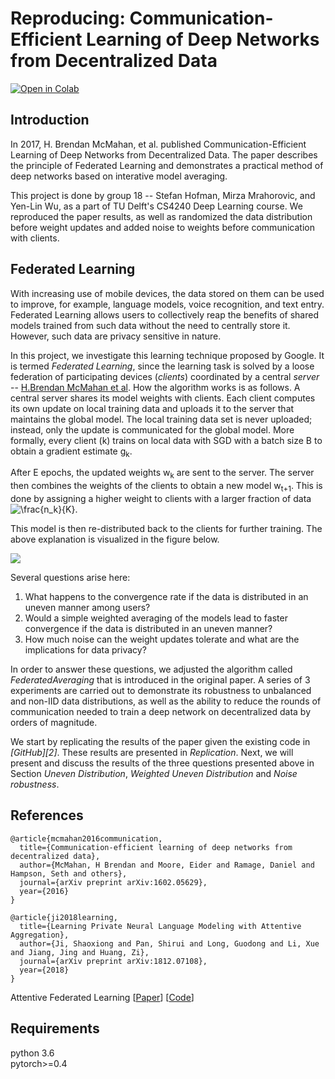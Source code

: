 
# Reproducing: Communication-Efficient Learning of Deep Networks from Decentralized Data

[![Open in Colab](https://colab.research.google.com/assets/colab-badge.svg)](https://colab.research.google.com/drive/1sWdbt_a3Dya9TQKTB2k5p-kRJWiznGsb)

## Introduction
In 2017, H. Brendan McMahan, et al. published Communication-Efficient Learning of Deep Networks from Decentralized Data. The paper describes the principle of Federated Learning and demonstrates a practical method of deep networks based on interative model averaging. 


This project is done by group 18 -- Stefan Hofman, Mirza Mrahorovic, and Yen-Lin Wu, as a part of TU Delft's CS4240 Deep Learning course. We reproduced the paper results, as well as randomized the data distribution before weight updates and added noise to weights before communication with clients. 



## Federated Learning

With increasing use of mobile devices, the data stored on them can be used to improve, for example, language models, voice recognition, and text entry. Federated Learning allows users to collectively reap the benefits of shared models trained from such data without the need to centrally store it. However, such data are privacy sensitive in nature.

In this project, we investigate this learning technique proposed by Google. It is termed *Federated Learning*, since the learning task is solved by a loose federation of participating devices (*clients*) coordinated by a central *server* -- [H.Brendan McMahan et al](https://arxiv.org/pdf/1602.05629). 
How the algorithm works is as follows. A central server shares its model weights with clients. Each client computes its own update on local training data and uploads it to the server that maintains the global model. The local training data set is never uploaded; instead, only the update is communicated for the global model. More formally, every client (k) trains on local data with SGD with a batch size B to obtain a gradient estimate g<sub>k</sub>.

After E epochs, the updated weights w<sub>k</sub> are sent to the server. The server then combines the weights of the clients to obtain a new model w<sub>t+1</sub>. This is done by assigning a higher weight to clients with a larger fraction of data <img src="https://latex.codecogs.com/gif.latex?\frac{n_k}{K}" title="\frac{n_k}{K}" />.

This model is then re-distributed back to the clients for further training. The above explanation is visualized in the figure below.

![](https://i.imgur.com/W25lGiw.jpg)

Several questions arise here:
1. What happens to the convergence rate if the data is distributed in an uneven manner among users?
2. Would a simple weighted averaging of the models lead to faster convergence if the data is distributed in an uneven manner?
3. How much noise can the weight updates tolerate and what are the implications for data privacy?

In order to answer these questions, we adjusted the algorithm called *FederatedAveraging* that is introduced in the original paper. A series of 3 experiments are carried out to demonstrate its robustness to unbalanced and non-IID data distributions, as well as the ability to reduce the rounds of communication needed to train a deep network on decentralized data by orders of magnitude.

We start by replicating the results of the paper given the existing code in <cite>[GitHub][2]</cite>. These results are presented in *Replication*. Next, we will present and discuss the results of the three questions presented above in Section *Uneven Distribution*, *Weighted Uneven Distribution* and *Noise robustness*. 


## References
```
@article{mcmahan2016communication,
  title={Communication-efficient learning of deep networks from decentralized data},
  author={McMahan, H Brendan and Moore, Eider and Ramage, Daniel and Hampson, Seth and others},
  journal={arXiv preprint arXiv:1602.05629},
  year={2016}
}

@article{ji2018learning,
  title={Learning Private Neural Language Modeling with Attentive Aggregation},
  author={Ji, Shaoxiong and Pan, Shirui and Long, Guodong and Li, Xue and Jiang, Jing and Huang, Zi},
  journal={arXiv preprint arXiv:1812.07108},
  year={2018}
}
```

Attentive Federated Learning [[Paper](https://arxiv.org/abs/1812.07108)] [[Code](https://github.com/shaoxiongji/fed-att)]

## Requirements
python 3.6  
pytorch>=0.4
